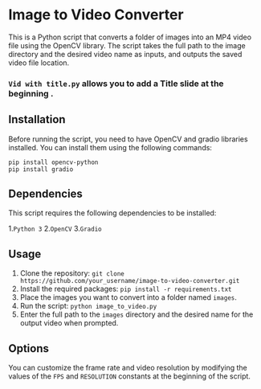 # Image to Video Converter
This is a Python script that converts a folder of images into an MP4 video file using the OpenCV library. 
The script takes the full path to the image directory and the desired video name as inputs, and outputs the saved video file location.

### `Vid with title.py` allows you to add a Title slide at the beginning .

## Installation
Before running the script, you need to have OpenCV and gradio libraries installed. You can install them using the following commands:

```
pip install opencv-python
pip install gradio
```

## Dependencies
This script requires the following dependencies to be installed:

1.`Python 3`
2.`OpenCV`
3.`Gradio`


## Usage

1. Clone the repository: `git clone https://github.com/your_username/image-to-video-converter.git`
2. Install the required packages: `pip install -r requirements.txt`
3. Place the images you want to convert into a folder named `images`.
4. Run the script: `python image_to_video.py`
5. Enter the full path to the `images` directory and the desired name for the output video when prompted.

## Options

You can customize the frame rate and video resolution by modifying the values of the `FPS` and `RESOLUTION` constants at the beginning of the script.



